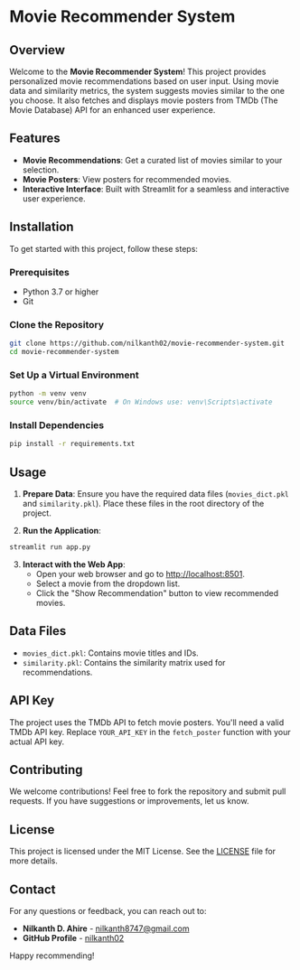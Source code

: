 

# Movie Recommender System

## Overview

Welcome to the **Movie Recommender System**! This project provides personalized movie recommendations based on user input. Using movie data and similarity metrics, the system suggests movies similar to the one you choose. It also fetches and displays movie posters from TMDb (The Movie Database) API for an enhanced user experience.

## Features

- **Movie Recommendations**: Get a curated list of movies similar to your selection.
- **Movie Posters**: View posters for recommended movies.
- **Interactive Interface**: Built with Streamlit for a seamless and interactive user experience.

## Installation

To get started with this project, follow these steps:

### Prerequisites

- Python 3.7 or higher
- Git

### Clone the Repository

```bash
git clone https://github.com/nilkanth02/movie-recommender-system.git
cd movie-recommender-system
```

### Set Up a Virtual Environment

```bash
python -m venv venv
source venv/bin/activate  # On Windows use: venv\Scripts\activate
```

### Install Dependencies

```bash
pip install -r requirements.txt
```

## Usage

1. **Prepare Data**: Ensure you have the required data files (`movies_dict.pkl` and `similarity.pkl`). Place these files in the root directory of the project.

2. **Run the Application**:

```bash
streamlit run app.py
```

3. **Interact with the Web App**:
   - Open your web browser and go to [http://localhost:8501](http://localhost:8501).
   - Select a movie from the dropdown list.
   - Click the "Show Recommendation" button to view recommended movies.

## Data Files

- `movies_dict.pkl`: Contains movie titles and IDs.
- `similarity.pkl`: Contains the similarity matrix used for recommendations.

## API Key

The project uses the TMDb API to fetch movie posters. You'll need a valid TMDb API key. Replace `YOUR_API_KEY` in the `fetch_poster` function with your actual API key.

## Contributing

We welcome contributions! Feel free to fork the repository and submit pull requests. If you have suggestions or improvements, let us know.

## License

This project is licensed under the MIT License. See the [LICENSE](LICENSE) file for more details.

## Contact

For any questions or feedback, you can reach out to:

- **Nilkanth D. Ahire** - [nilkanth8747@gmail.com](mailto:nilkanth8747@gmail.com)
- **GitHub Profile** - [nilkanth02](https://github.com/nilkanth02)

Happy recommending!



